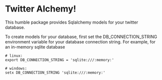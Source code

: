 # Twitter Alchemy!

This humble package provides Sqlalchemy models for your twitter database.

To create models for your database, first set the DB_CONNECTION_STRING environment variable for your
database connection string. For example, for an in-memory sqlite database
```shell
# linux:
export DB_CONNECTION_STRING = 'sqlite:///:memory:'

# windows: 
setx DB_CONNECTION_STRING 'sqlite:///:memory:'
```
